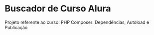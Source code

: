 # Buscador de Curso Alura
Projeto referente ao curso: PHP Composer: Dependências, Autoload e Publicação
